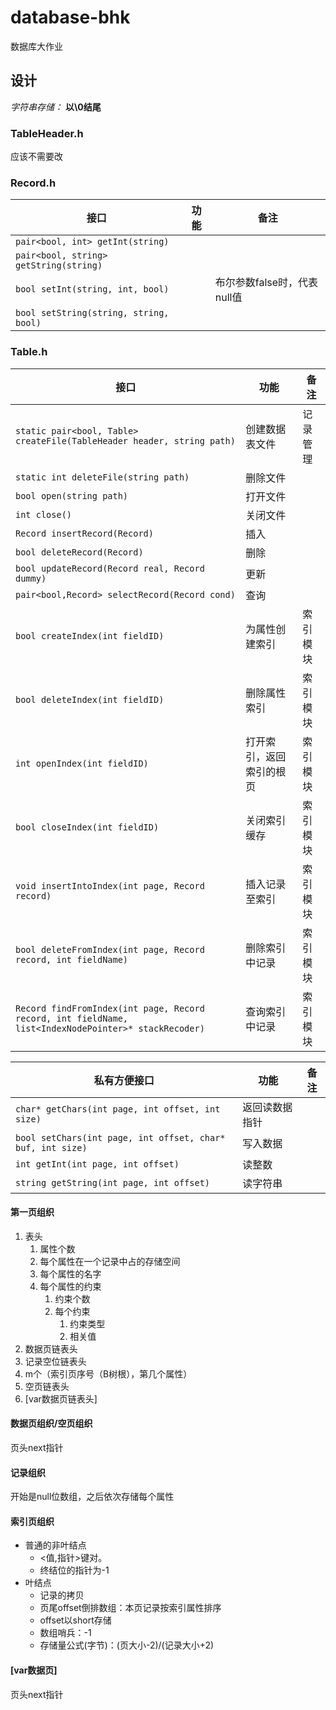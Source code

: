 <link href="/home/fool/Public/mdCSS/avenir-white-my.css" rel="stylesheet" />

# database-bhk

数据库大作业



## 设计

*字符串存储：* **以\0结尾**

### TableHeader.h

应该不需要改

### Record.h

| 接口 | 功能 | 备注 |
| --- | --- | --- |
| `pair<bool, int> getInt(string)` | | |
| `pair<bool, string> getString(string)` | | |
| `bool setInt(string, int, bool)` | | 布尔参数false时，代表null值 |
| `bool setString(string, string, bool)` | | |

### Table.h

| 接口 | 功能 | 备注 |
| --- | --- | --- |
| `static pair<bool, Table> createFile(TableHeader header, string path)` | 创建数据表文件 | 记录管理 |
|`static int deleteFile(string path)`|删除文件||
|`bool open(string path)`|打开文件||
|`int close()`|关闭文件||
|`Record insertRecord(Record)`|插入||
|`bool deleteRecord(Record)`|删除||
|`bool updateRecord(Record real, Record dummy)`|更新||
|`pair<bool,Record> selectRecord(Record cond)`|查询||
|`bool createIndex(int fieldID)`|为属性创建索引|索引模块|
|`bool deleteIndex(int fieldID)`|删除属性索引|索引模块|
|`int openIndex(int fieldID)`|打开索引，返回索引的根页|索引模块|
|`bool closeIndex(int fieldID)`|关闭索引缓存|索引模块|
|`void insertIntoIndex(int page, Record record)`|插入记录至索引|索引模块|
|`bool deleteFromIndex(int page, Record record, int fieldName)`|删除索引中记录|索引模块|
|`Record findFromIndex(int page, Record record, int fieldName, list<IndexNodePointer>* stackRecoder)`|查询索引中记录|索引模块|

| 私有方便接口 | 功能 | 备注 |
| --- | --- | --- |
| `char* getChars(int page, int offset, int size)`|返回读数据指针||
| `bool setChars(int page, int offset, char* buf, int size)`|写入数据||
| `int getInt(int page, int offset)`| 读整数| |
| `string getString(int page, int offset)`| 读字符串| |

#### 第一页组织

1. 表头
    1. 属性个数
    2. 每个属性在一个记录中占的存储空间
    3. 每个属性的名字
    4. 每个属性的约束
        1. 约束个数
        2. 每个约束
            1. 约束类型
            2. 相关值
2. 数据页链表头
3. 记录空位链表头
4. m个（索引页序号（B树根），第几个属性）
5. 空页链表头
6. [var数据页链表头]

#### 数据页组织/空页组织

页头next指针

#### 记录组织

开始是null位数组，之后依次存储每个属性

#### 索引页组织

- 普通的非叶结点
    - <值,指针>键对。
    - 终结位的指针为-1
- 叶结点
    - 记录的拷贝
    - 页尾offset倒排数组：本页记录按索引属性排序
    - offset以short存储
    - 数组哨兵：-1
    - 存储量公式(字节)：(页大小-2)/(记录大小+2)

#### [var数据页]

页头next指针























<!--
第一页：
总长度 int
表项数量 n
n 个 int 每个表项的长度 负号 可变（可变长度的字段在另外的页）
n个 （表项名称长度byte，名称）
记录总数
记录页数
（每一页的记录个数， 每一页的第一个空位）

每一页
从页末尾倒序位数组 0 未使用 1 已使用


!!! NULL值 !!!
未实现，每个记录需要一个bit数组来记录NULL
-->

